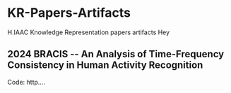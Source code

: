 # KR-Papers-Artifacts

H.IAAC Knowledge Representation papers artifacts
Hey

## 2024 BRACIS -- An Analysis of Time-Frequency Consistency in Human Activity Recognition

Code: http....